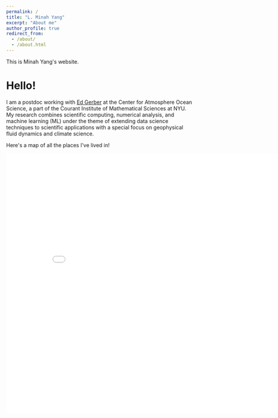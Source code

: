 ```yaml
---
permalink: /
title: "L. Minah Yang"
excerpt: "About me"
author_profile: true
redirect_from: 
  - /about/
  - /about.html
---
```


This is Minah Yang's website.

Hello! 
======
I am a postdoc working with [Ed Gerber](https://edwinpgerber.github.io/) at the Center for Atmosphere Ocean Science, a part of the Courant Institute of Mathematical Sciences at NYU. 
My research combines scientific computing, numerical analysis, and machine learning (ML) under the theme of extending data science techniques to scientific applications with a special focus on geophysical fluid dynamics and climate science. 


Here's a map of all the places I've lived in! 
<iframe src="/funmap/map.html" height="700" width="850" style="border:none;"></iframe>
